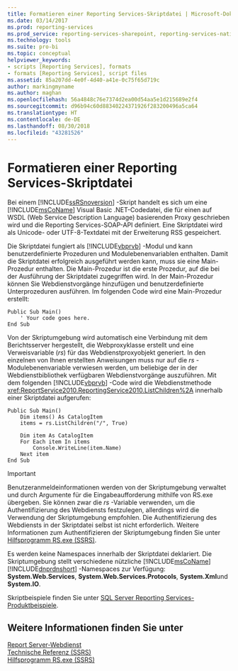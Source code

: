```yaml
---
title: Formatieren einer Reporting Services-Skriptdatei | Microsoft-Dokumentation
ms.date: 03/14/2017
ms.prod: reporting-services
ms.prod_service: reporting-services-sharepoint, reporting-services-native
ms.technology: tools
ms.suite: pro-bi
ms.topic: conceptual
helpviewer_keywords:
- scripts [Reporting Services], formats
- formats [Reporting Services], script files
ms.assetid: 85a207dd-4e0f-4d40-a41e-0c75f65d719c
author: markingmyname
ms.author: maghan
ms.openlocfilehash: 56a4848c76e7374d2ea00d54aa5e1d215689e2f4
ms.sourcegitcommit: d96b94c60d88340224371926f283200496a5ca64
ms.translationtype: HT
ms.contentlocale: de-DE
ms.lasthandoff: 08/30/2018
ms.locfileid: "43281526"
---
```

# <a name="format-a-reporting-services-script-file"></a>Formatieren einer Reporting Services-Skriptdatei
  Bei einem [!INCLUDE[ssRSnoversion](../../includes/ssrsnoversion-md.md)] -Skript handelt es sich um eine [!INCLUDE[msCoName](../../includes/msconame-md.md)] Visual Basic .NET-Codedatei, die für einen auf WSDL (Web Service Description Language) basierenden Proxy geschrieben wird und die Reporting Services-SOAP-API definiert. Eine Skriptdatei wird als Unicode- oder UTF-8-Textdatei mit der Erweiterung RSS gespeichert.  
  
 Die Skriptdatei fungiert als [!INCLUDE[vbprvb](../../includes/vbprvb-md.md)] -Modul und kann benutzerdefinierte Prozeduren und Modulebenenvariablen enthalten. Damit die Skriptdatei erfolgreich ausgeführt werden kann, muss sie eine Main-Prozedur enthalten. Die Main-Prozedur ist die erste Prozedur, auf die bei der Ausführung der Skriptdatei zugegriffen wird. In der Main-Prozedur können Sie Webdienstvorgänge hinzufügen und benutzerdefinierte Unterprozeduren ausführen. Im folgenden Code wird eine Main-Prozedur erstellt:  
  
```  
Public Sub Main()  
    ' Your code goes here.  
End Sub  
```  
  
 Von der Skriptumgebung wird automatisch eine Verbindung mit dem Berichtsserver hergestellt, die Webproxyklasse erstellt und eine Verweisvariable (*rs*) für das Webdienstproxyobjekt generiert. In den einzelnen von Ihnen erstellten Anweisungen muss nur auf die *rs* -Modulebenenvariable verwiesen werden, um beliebige der in der Webdienstbibliothek verfügbaren Webdienstvorgänge auszuführen. Mit dem folgenden [!INCLUDE[vbprvb](../../includes/vbprvb-md.md)] -Code wird die Webdienstmethode <xref:ReportService2010.ReportingService2010.ListChildren%2A> innerhalb einer Skriptdatei aufgerufen:  
  
```  
Public Sub Main()  
    Dim items() As CatalogItem  
    items = rs.ListChildren("/", True)  
  
    Dim item As CatalogItem  
    For Each item In items  
        Console.WriteLine(item.Name)  
    Next item  
End Sub   
```  
  
> [!IMPORTANT]  
>  Benutzeranmeldeinformationen werden von der Skriptumgebung verwaltet und durch Argumente für die Eingabeaufforderung mithilfe von RS.exe übergeben. Sie können zwar die *rs* -Variable verwenden, um die Authentifizierung des Webdiensts festzulegen, allerdings wird die Verwendung der Skriptumgebung empfohlen. Die Authentifizierung des Webdiensts in der Skriptdatei selbst ist nicht erforderlich. Weitere Informationen zum Authentifizieren der Skriptumgebung finden Sie unter [Hilfsprogramm RS.exe &#40;SSRS&#41;](../../reporting-services/tools/rs-exe-utility-ssrs.md).  
  
 Es werden keine Namespaces innerhalb der Skriptdatei deklariert. Die Skriptumgebung stellt verschiedene nützliche [!INCLUDE[msCoName](../../includes/msconame-md.md)] [!INCLUDE[dnprdnshort](../../includes/dnprdnshort-md.md)] -Namespaces zur Verfügung: **System.Web.Services**, **System.Web.Services.Protocols**, **System.Xml**und **System.IO**.  
  
 Skriptbeispiele finden Sie unter [SQL Server Reporting Services-Produktbeispiele](http://go.microsoft.com/fwlink/?LinkId=177889).  
  
## <a name="see-also"></a>Weitere Informationen finden Sie unter  
 [Report Server-Webdienst](../../reporting-services/report-server-web-service/report-server-web-service.md)   
 [Technische Referenz (SSRS)](../../reporting-services/technical-reference-ssrs.md)   
 [Hilfsprogramm RS.exe (SSRS)](../../reporting-services/tools/rs-exe-utility-ssrs.md)  
  
  
